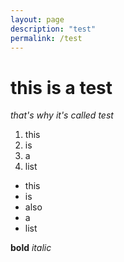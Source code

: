 ```yaml
---
layout: page
description: "test"
permalink: /test
---
```


# this is a test

*that's why it's called test*

1. this
2. is
3. a
4. list

- this
- is
- also
- a
- list

**bold** *italic*
